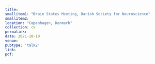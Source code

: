 ```yaml
---
title: 
smallitem1: "Brain States Meeting, Danish Society for Neuroscience"
smallitem2: 
location: "Copenhagen, Denmark"
collection: cv
permalink:
date: 2021-10-10
venue: 
pubtype: 'talk2'
link: 
pdf: 
---
```

